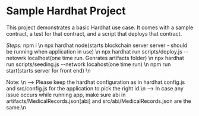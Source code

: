 # Sample Hardhat Project

This project demonstrates a basic Hardhat use case. It comes with a sample contract, a test for that contract, and a script that deploys that contract.

*Steps:*
npm i \n
npx hardhat node(starts blockchain server server - should be running when application in use) \n
npx hardhat run scripts/deploy.js --netowrk localhost(one time run. Genrates artifacts folder) \n
npx hardhat run scripts/seeding.js --network locahost(one time run) \n
npm run start(starts server for front end) \n

Note: \n 
--> Please keep the hardhat configuration as in hardhat.config.js and src/config.js for the application to pick the right id.\n --> In case any issue occurs while running app, make sure abi in artifacts/MedicalRecords.json[abi] and src/abi/MedicalRecords.json are the same.\n

